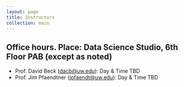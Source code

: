 ```yaml
---
layout: page
title: Instructors
collection: main
---
```


## Office hours. Place: Data Science Studio, 6th Floor PAB (except as noted)

- Prof. David Beck (dacb@uw.edu): Day & Time TBD
- Prof. Jim Pfaendtner (jpfaendt@uw.edu): Day & Time TBD
